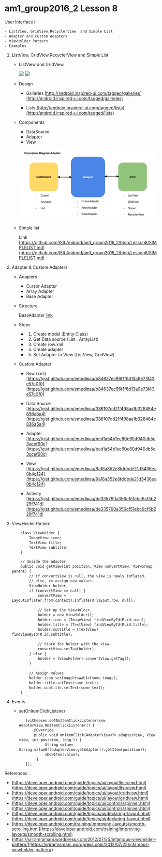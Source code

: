 # am1_group2016_2 Lesson 8

User Interface II

    - ListView, GridView,RecyclerView  and Simple List
    - Adapter and custom Adapters
    - ViewHolder Pattern
    - Examples
   
 1. ListView, GridView,RecyclerView  and Simple List
 
    - ListView and GridView
    
      ![](https://developer.android.com/images/ui/listview.png) ![](https://developer.android.com/images/ui/gridview.png)
          
    - Design 
    
        * Galleries [http://android.inspired-ui.com/tagged/galleries](http://android.inspired-ui.com/tagged/galleries)
        
        * Lists [http://android.inspired-ui.com/tagged/lists](http://android.inspired-ui.com/tagged/lists)
        
    - Components
    
        * DataSource
        * Adapter
        * View
        
        ![](https://github.com/ISILAndroid/am1_group2016_2/blob/Lesson8/Android%20Adapter.png)
        
    - Simple list
    
        Link [https://github.com/ISILAndroid/am1_group2016_2/blob/Lesson8/SIMPLELIST.md](https://github.com/ISILAndroid/am1_group2016_2/blob/Lesson8/SIMPLELIST.md)
 
 2. Adapter & Custom Adapters
 
    - Adapters
        * Cursor Adapter
        * Array Adapter
        * Base Adapter
            
    - Structure
    
        BaseAdapter [link](https://github.com/ISILAndroid/am1_group2016_2/blob/Lesson8/ADAPTER.md)
        
    - Steps 
    
        * 1. Create model (Entity Class)
        * 2. Get Data source (List , ArrayList)
        * 3. Create row.xml
        * 4. Create adapter
        * 5. Set Adapter to View (ListView, GridView)
        
    - Custom Adapter
        
        * Row (xml) [https://gist.github.com/emedinaa/b84637ec96f1f6d13a9e73f43e57c0f0](https://gist.github.com/emedinaa/b84637ec96f1f6d13a9e73f43e57c0f0)
        
        * Data Source [https://gist.github.com/emedinaa/386107dd21f498aa1b328484e836a5a4](https://gist.github.com/emedinaa/386107dd21f498aa1b328484e836a5a4)
        
        * Adapter [https://gist.github.com/emedinaa/bed1a54b1ec60e60d940db5c3ccef90c](https://gist.github.com/emedinaa/bed1a54b1ec60e60d940db5c3ccef90c)
        
        * View [https://gist.github.com/emedinaa/9a16a352e8fddbde21d3436ea0b4c124](https://gist.github.com/emedinaa/9a16a352e8fddbde21d3436ea0b4c124)
        
        * Activity [https://gist.github.com/emedinaa/de335790a356cf51ebc9cf5b229f741d](https://gist.github.com/emedinaa/de335790a356cf51ebc9cf5b229f741d)
        
 3. ViewHolder Pattern
 
    ```
        class ViewHolder {
            ImageView icon;
            TextView title;
            TextView subtitle;
        }
    ```
    ```
        // Inside the adapter
        public void getView(int position, View convertView, ViewGroup parent) {
            // if convertView is null, the view is newly inflated.
            // else, re-assign new values.
            ViewHolder holder;
            if (convertView == null) {
                convertView = LayoutInflater.from(context).inflate(R.layout.row, null);

                // Set up the ViewHolder.
                holder = new ViewHolder();
                holder.icon = (ImageView) findViewById(R.id.icon);
                holder.title = (TextView) findViewById(R.id.title);
                holder.subtitle = (TextView) findViewById(R.id.subtitle);

                // Store the holder with the view.
                convertView.setTag(holder);
            } else {
                holder = (ViewHolder) convertView.getTag();
            }

            // Assign values
            holder.icon.setImageDrawable(some_image);
            holder.title.setText(some_text);
            holder.subtitle.setText(some_text);
        }
    ```
    
 4. Events
    
    - setOnItemClickListener
    
        ```
           lviCheeses.setOnItemClickListener(new AdapterView.OnItemClickListener() {
               @Override
               public void onItemClick(AdapterView<?> adapterView, View view, int position, long l) {
                    String value= String.valueOf(adapterView.getAdapter().getItem(position));
                    showItem(value);
                }
           });
        ```
        
 
References :

   - [https://developer.android.com/guide/topics/ui/layout/listview.html](https://developer.android.com/guide/topics/ui/layout/listview.html)
   - [https://developer.android.com/guide/topics/ui/layout/gridview.html](https://developer.android.com/guide/topics/ui/layout/gridview.html)
   - [https://developer.android.com/guide/topics/ui/controls/spinner.html](https://developer.android.com/guide/topics/ui/controls/spinner.html)
   - [https://developer.android.com/guide/topics/ui/declaring-layout.html](https://developer.android.com/guide/topics/ui/declaring-layout.html)
   - [https://developer.android.com/training/improving-layouts/smooth-scrolling.html](https://developer.android.com/training/improving-layouts/smooth-scrolling.html)
   - [https://sriramramani.wordpress.com/2012/07/25/infamous-viewholder-pattern/](https://sriramramani.wordpress.com/2012/07/25/infamous-viewholder-pattern/)
   
   
   
   

